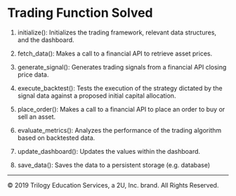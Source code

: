 # Trading Function Solved

1. initialize(): Initializes the trading framework, relevant data structures, and the dashboard.

2. fetch_data(): Makes a call to a financial API to retrieve asset prices.

3. generate_signal(): Generates trading signals from a financial API closing price data.

4. execute_backtest(): Tests the execution of the strategy dictated by the signal data against a proposed initial capital allocation.

5. place_order(): Makes a call to a financial API to place an order to buy or sell an asset.

6. evaluate_metrics(): Analyzes the performance of the trading algorithm based on backtested data.

7. update_dashboard(): Updates the values within the dashboard.

8. save_data(): Saves the data to a persistent storage (e.g. database)

---

© 2019 Trilogy Education Services, a 2U, Inc. brand. All Rights Reserved.
